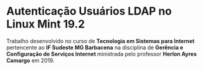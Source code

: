 # Autenticação Usuários LDAP no Linux Mint 19.2

<p>Trabalho desenvolvido no curso de <b>Tecnologia em Sistemas para Internet</b> pertencente ao <b>IF Sudeste MG Barbacena</b> na disciplina de <b>Gerência e Configuração de Serviços Internet </b> ministrada pelo professor <b>Herlon Ayres Camargo</b> em 2019.</p> 
